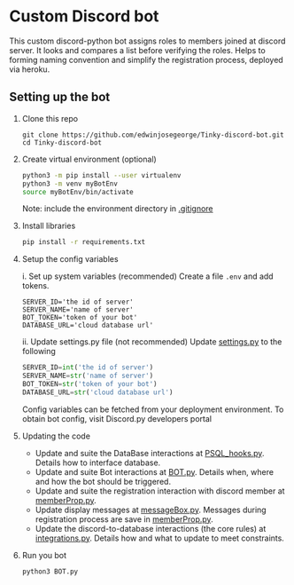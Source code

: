 # Custom Discord bot

This custom discord-python bot assigns roles to members joined at discord server. It looks and compares a list before verifying the roles. Helps to forming naming convention and simplify the registration process, deployed via heroku.

## Setting up the bot
1. Clone this repo
   ```shell
   git clone https://github.com/edwinjosegeorge/Tinky-discord-bot.git
   cd Tinky-discord-bot
   ```
2. Create virtual environment (optional)
   ```bash
   python3 -m pip install --user virtualenv
   python3 -m venv myBotEnv
   source myBotEnv/bin/activate
   ```
   Note: include the environment directory in [.gitignore](https://github.com/edwinjosegeorge/Tinky-discord-bot/blob/main/.gitignore)
3. Install libraries
   ```bash
   pip install -r requirements.txt
   ```
4. Setup the config variables

   i.  Set up system variables (recommended)
    Create a file `.env` and add tokens.
    ```shell
    SERVER_ID='the id of server'
    SERVER_NAME='name of server'
    BOT_TOKEN='token of your bot'
    DATABASE_URL='cloud database url'
    ```
   ii. Update settings.py file (not recommended)
    Update [settings.py](https://github.com/edwinjosegeorge/Tinky-discord-bot/blob/main/settings.py) to the following

    ```python
    SERVER_ID=int('the id of server')
    SERVER_NAME=str('name of server')
    BOT_TOKEN=str('token of your bot')
    DATABASE_URL=str('cloud database url')
    ```

   Config variables can be fetched from your deployment environment. To obtain bot config, visit Discord.py developers portal

5. Updating the code

   * Update and suite the DataBase interactions at [PSQL_hooks.py](https://github.com/edwinjosegeorge/Tinky-discord-bot/blob/main/PSQL_hooks.py). Details how to interface database.
   * Update and suite Bot interactions at [BOT.py](https://github.com/edwinjosegeorge/Tinky-discord-bot/blob/main/BOT.py). Details when, where and how the bot should be triggered.
   * Update and suite the registration interaction with discord member at [memberProp.py](https://github.com/edwinjosegeorge/Tinky-discord-bot/blob/main/memberProp.py).
   * Update display messages at [messageBox.py](https://github.com/edwinjosegeorge/Tinky-discord-bot/blob/main/messageBox.py). Messages during registration process are save in [memberProp.py](https://github.com/edwinjosegeorge/Tinky-discord-bot/blob/main/memberProp.py).
   * Update the discord-to-database interactions (the core rules) at [integrations.py](https://github.com/edwinjosegeorge/Tinky-discord-bot/blob/main/integrations.py). Details how and what to update to meet constraints.

6. Run you bot
   ```bash
   python3 BOT.py
   ```
